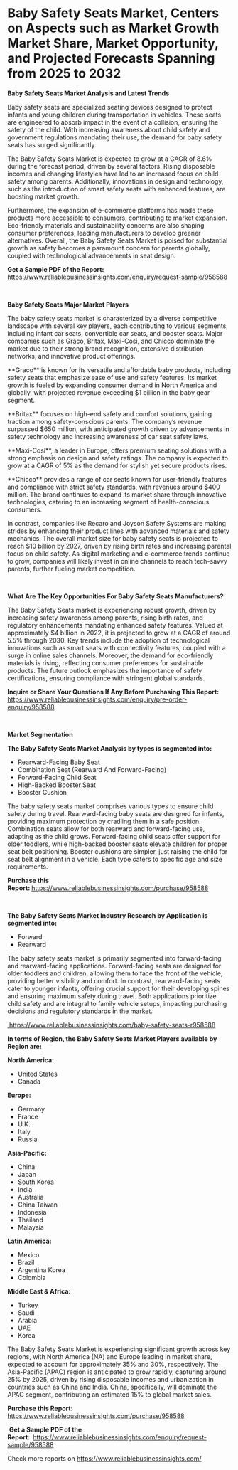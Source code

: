 <p><h1>Baby Safety Seats Market, Centers on Aspects such as Market Growth Market Share, Market Opportunity, and Projected Forecasts Spanning from 2025 to 2032</h1></p><p><strong>Baby Safety Seats Market Analysis and Latest Trends</strong></p>
<p><p>Baby safety seats are specialized seating devices designed to protect infants and young children during transportation in vehicles. These seats are engineered to absorb impact in the event of a collision, ensuring the safety of the child. With increasing awareness about child safety and government regulations mandating their use, the demand for baby safety seats has surged significantly.</p><p>The Baby Safety Seats Market is expected to grow at a CAGR of 8.6% during the forecast period, driven by several factors. Rising disposable incomes and changing lifestyles have led to an increased focus on child safety among parents. Additionally, innovations in design and technology, such as the introduction of smart safety seats with enhanced features, are boosting market growth. </p><p>Furthermore, the expansion of e-commerce platforms has made these products more accessible to consumers, contributing to market expansion. Eco-friendly materials and sustainability concerns are also shaping consumer preferences, leading manufacturers to develop greener alternatives. Overall, the Baby Safety Seats Market is poised for substantial growth as safety becomes a paramount concern for parents globally, coupled with technological advancements in seat design.</p></p>
<p><strong>Get a Sample PDF of the Report:&nbsp;</strong> <a href="https://www.reliablebusinessinsights.com/enquiry/request-sample/958588?utm_campaign=3439&utm_medium=2&utm_source=Github&utm_content=ia&utm_term=21032025&utm_id=baby-safety-seats">https://www.reliablebusinessinsights.com/enquiry/request-sample/958588</a></p>
<p>&nbsp;</p>
<p><strong>Baby Safety Seats Major Market Players</strong></p>
<p><p>The baby safety seats market is characterized by a diverse competitive landscape with several key players, each contributing to various segments, including infant car seats, convertible car seats, and booster seats. Major companies such as Graco, Britax, Maxi-Cosi, and Chicco dominate the market due to their strong brand recognition, extensive distribution networks, and innovative product offerings.</p><p>**Graco** is known for its versatile and affordable baby products, including safety seats that emphasize ease of use and safety features. Its market growth is fueled by expanding consumer demand in North America and globally, with projected revenue exceeding $1 billion in the baby gear segment.</p><p>**Britax** focuses on high-end safety and comfort solutions, gaining traction among safety-conscious parents. The company’s revenue surpassed $650 million, with anticipated growth driven by advancements in safety technology and increasing awareness of car seat safety laws.</p><p>**Maxi-Cosi**, a leader in Europe, offers premium seating solutions with a strong emphasis on design and safety ratings. The company is expected to grow at a CAGR of 5% as the demand for stylish yet secure products rises.</p><p>**Chicco** provides a range of car seats known for user-friendly features and compliance with strict safety standards, with revenues around $400 million. The brand continues to expand its market share through innovative technologies, catering to an increasing segment of health-conscious consumers.</p><p>In contrast, companies like Recaro and Joyson Safety Systems are making strides by enhancing their product lines with advanced materials and safety mechanics. The overall market size for baby safety seats is projected to reach $10 billion by 2027, driven by rising birth rates and increasing parental focus on child safety. As digital marketing and e-commerce trends continue to grow, companies will likely invest in online channels to reach tech-savvy parents, further fueling market competition.</p></p>
<p>&nbsp;</p>
<p><strong>What Are The Key Opportunities For Baby Safety Seats Manufacturers?</strong></p>
<p><p>The Baby Safety Seats market is experiencing robust growth, driven by increasing safety awareness among parents, rising birth rates, and regulatory enhancements mandating enhanced safety features. Valued at approximately $4 billion in 2022, it is projected to grow at a CAGR of around 5.5% through 2030. Key trends include the adoption of technological innovations such as smart seats with connectivity features, coupled with a surge in online sales channels. Moreover, the demand for eco-friendly materials is rising, reflecting consumer preferences for sustainable products. The future outlook emphasizes the importance of safety certifications, ensuring compliance with stringent global standards.</p></p>
<p><strong>Inquire or Share Your Questions If Any Before Purchasing This Report:</strong> <a href="https://www.reliablebusinessinsights.com/enquiry/pre-order-enquiry/958588?utm_campaign=3439&utm_medium=2&utm_source=Github&utm_content=ia&utm_term=21032025&utm_id=baby-safety-seats">https://www.reliablebusinessinsights.com/enquiry/pre-order-enquiry/958588</a></p>
<p>&nbsp;</p>
<p><strong>Market Segmentation</strong></p>
<p><strong>The Baby Safety Seats Market Analysis by types is segmented into:</strong></p>
<p><ul><li>Rearward-Facing Baby Seat</li><li>Combination Seat (Rearward And Forward-Facing)</li><li>Forward-Facing Child Seat</li><li>High-Backed Booster Seat</li><li>Booster Cushion</li></ul></p>
<p><p>The baby safety seats market comprises various types to ensure child safety during travel. Rearward-facing baby seats are designed for infants, providing maximum protection by cradling them in a safe position. Combination seats allow for both rearward and forward-facing use, adapting as the child grows. Forward-facing child seats offer support for older toddlers, while high-backed booster seats elevate children for proper seat belt positioning. Booster cushions are simpler, just raising the child for seat belt alignment in a vehicle. Each type caters to specific age and size requirements.</p></p>
<p><strong>Purchase this Report:&nbsp;</strong><a href="https://www.reliablebusinessinsights.com/purchase/958588?utm_campaign=3439&utm_medium=2&utm_source=Github&utm_content=ia&utm_term=21032025&utm_id=baby-safety-seats">https://www.reliablebusinessinsights.com/purchase/958588</a></p>
<p>&nbsp;</p>
<p><strong>The Baby Safety Seats Market Industry Research by Application is segmented into:</strong></p>
<p><ul><li>Forward</li><li>Rearward</li></ul></p>
<p><p>The baby safety seats market is primarily segmented into forward-facing and rearward-facing applications. Forward-facing seats are designed for older toddlers and children, allowing them to face the front of the vehicle, providing better visibility and comfort. In contrast, rearward-facing seats cater to younger infants, offering crucial support for their developing spines and ensuring maximum safety during travel. Both applications prioritize child safety and are integral to family vehicle setups, impacting purchasing decisions and regulatory standards in the market.</p></p>
<p><a href="https://www.reliablebusinessinsights.com/baby-safety-seats-r958588?utm_campaign=3439&utm_medium=2&utm_source=Github&utm_content=ia&utm_term=21032025&utm_id=baby-safety-seats">&nbsp;https://www.reliablebusinessinsights.com/baby-safety-seats-r958588</a></p>
<p><strong>In terms of Region, the Baby Safety Seats Market Players available by Region are:</strong></p>
<p>
    <p> <strong> North America: </strong>
        <ul>
            <li>United States</li>
            <li>Canada</li>
        </ul>
        </p> 
    <p> <strong> Europe: </strong>
        <ul>
            <li>Germany</li>
            <li>France</li>
            <li>U.K.</li>
            <li>Italy</li>
            <li>Russia</li>
        </ul>
        </p> 
    <p> <strong> Asia-Pacific: </strong>
        <ul>
            <li>China</li>
            <li>Japan</li>
            <li>South Korea</li>
            <li>India</li>
            <li>Australia</li>
            <li>China Taiwan</li>
            <li>Indonesia</li>
            <li>Thailand</li>
            <li>Malaysia</li>
        </ul>
        </p> 
    <p> <strong> Latin America: </strong>
        <ul>
            <li>Mexico</li>
            <li>Brazil</li>
            <li>Argentina Korea</li>
            <li>Colombia</li>
        </ul>
        </p> 
    <p> <strong> Middle East & Africa: </strong>
        <ul>
            <li>Turkey</li>
            <li>Saudi</li>
            <li>Arabia</li>
            <li>UAE</li>
            <li>Korea</li>
        </ul>
    </p>
    </p>
<p><p>The Baby Safety Seats Market is experiencing significant growth across key regions, with North America (NA) and Europe leading in market share, expected to account for approximately 35% and 30%, respectively. The Asia-Pacific (APAC) region is anticipated to grow rapidly, capturing around 25% by 2025, driven by rising disposable incomes and urbanization in countries such as China and India. China, specifically, will dominate the APAC segment, contributing an estimated 15% to global market sales.</p></p>
<p><strong>Purchase this Report: </strong><a href="https://www.reliablebusinessinsights.com/purchase/958588?utm_campaign=3439&utm_medium=2&utm_source=Github&utm_content=ia&utm_term=21032025&utm_id=baby-safety-seats">https://www.reliablebusinessinsights.com/purchase/958588</a></p>
<p>&nbsp;<strong>Get a Sample PDF of the Report:&nbsp;&nbsp;</strong><a href="https://www.reliablebusinessinsights.com/enquiry/request-sample/958588?utm_campaign=3439&utm_medium=2&utm_source=Github&utm_content=ia&utm_term=21032025&utm_id=baby-safety-seats">https://www.reliablebusinessinsights.com/enquiry/request-sample/958588</a></p>
<p><strong></strong></p>
<p>Check more reports on <a href="https://www.reliablebusinessinsights.com/?utm_campaign=3439&utm_medium=2&utm_source=Github&utm_content=ia&utm_term=21032025&utm_id=baby-safety-seats">https://www.reliablebusinessinsights.com/</a></p>